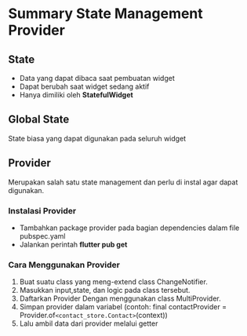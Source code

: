 # Summary State Management Provider

## State

- Data yang dapat dibaca saat pembuatan widget
- Dapat berubah saat widget sedang aktif
- Hanya dimiliki oleh **StatefulWidget**

## Global State

State biasa yang dapat digunakan pada seluruh widget

## Provider

Merupakan salah satu state management dan perlu di instal agar dapat digunakan.

### Instalasi Provider

- Tambahkan package provider pada bagian dependencies dalam file pubspec.yaml
- Jalankan perintah **flutter pub get**

### Cara Menggunakan Provider

1. Buat suatu class yang meng-extend class ChangeNotifier.
2. Masukkan input,state, dan logic pada class tersebut.
3. Daftarkan Provider Dengan menggunakan class MultiProvider.
4. Simpan provider dalam variabel (contoh: final contactProvider = Provider.of`<contact_store.Contact>`(context))
5. Lalu ambil data dari provider melalui getter
